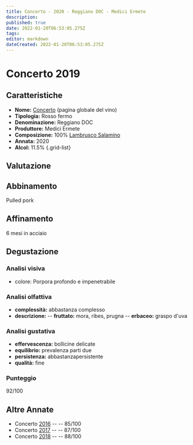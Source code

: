 ```yaml
---
title: Concerto - 2020 - Reggiano DOC - Medici Ermete
description: 
published: true
date: 2022-01-20T06:53:05.275Z
tags: 
editor: markdown
dateCreated: 2022-01-20T06:53:05.275Z
---
```


# Concerto 2019

## Caratteristiche
- **Nome:** [Concerto](/vini/Italia/Emilia/Medici-Ermete/Concerto/scheda-globale) (pagina globale del vino) 
- **Tipologia:** Rosso fermo
- **Denominazione:** Reggiano DOC 
- **Produttore:** Medici Ermete 
- **Composizione:** 100% [Lambrusco Salamino](/vitigni/Italia/bacca-nera/lambrusco-salamino)
- **Annata:** 2020
- **Alcol:** 11.5%
{.grid-list}

## Valutazione

<span class="valutazione"><span class="star-3"></span></span>

## Abbinamento
Pulled pork

## Affinamento
6 mesi in acciaio 

## Degustazione

### Analisi visiva
- colore: Porpora profondo e impenetrabile

### Analisi olfattiva
- **complessità:**  abbastanza complesso
- **descrizione:** 
-- **fruttato:** mora, ribes, prugna
-- **erbaceo:** graspo d'uva

<div class="vini" id="concerto"></div>

### Analisi gustativa
- **effervescenza:** bollicine delicate
- **equilibrio:** prevalenza parti due
- **persistenza:** abbastanzapersistente
- **qualità:** fine

### Punteggio
<span class="valutazione">92/100</span>

## Altre Annate
- Concerto [2016](/vini/Italia/Emilia/Medici-Ermete/Concerto/2016) -- <span class="star-3"></span> -- 85/100
- Concerto [2017](/vini/Italia/Emilia/Medici-Ermete/Concerto/2017) -- <span class="star-3"></span> -- 87/100
- Concerto [2018](/vini/Italia/Emilia/Medici-Ermete/Concerto/2018) -- <span class="star-3"></span> -- 88/100